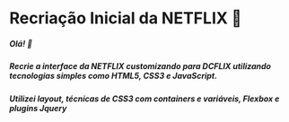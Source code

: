 # **Recriação Inicial da NETFLIX**  :baby:





##### Olá!  :black_heart:

##### Recrie a interface da NETFLIX customizando para DCFLIX utilizando tecnologias simples como HTML5, CSS3 e JavaScript. 

##### Utilizei layout, técnicas de CSS3 com containers e variáveis,  Flexbox e  plugins Jquery

